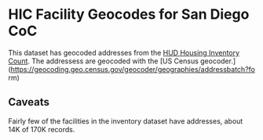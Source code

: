 # HIC Facility Geocodes for San Diego CoC

This dataset has geocoded addresses from the [HUD Housing Inventory
Count](https://data.sandiegodata.org/dataset/hudexchange-info-hic-project/).
The addressess are geocoded with the [US Census
geocoder.](https://geocoding.geo.census.gov/geocoder/geographies/addressbatch?fo
rm)

## Caveats

Fairly few of the facilities in the inventory dataset have addresses, about 14K of 170K records. 
